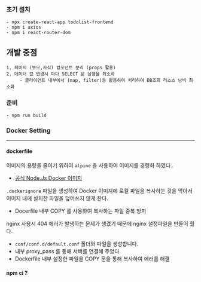 ### 초기 설치
    - npx create-react-app todolist-frontend
    - npm i axios
    - npm i react-router-dom

## 개발 중점
    1. 페이지 (부모,자식) 컴포넌트 분리 (props 활용)
    2. 데이터 값 변경시 마다 SELECT 문 실행을 최소화 
         - 클라이언트 내부에서 (map, filter)등 활용하여 처리하여 DB조회 리소스 낭비 최소화
         
         

### 준비
    - npm run build
    


### Docker Setting
---
#### dockerfile

이미지의 용량을 줄이기 위하여 `alpine` 을 사용하여 이미지를 경량화 하였다..
- [공식 Node.Js Docker 이미지](https://hub.docker.com/_/node?tab=tags)

`.dockerignore` 파일을 생성하여 Docker 이미지에 로컬 파일을 복사하는 것을 막아서 이미지 내에 설치한 파일을 덮어쓰지 않게 한다.
- Docerfile 내부 COPY 를 사용하여 복사하는 파일 중복 방지

nginx 사용시 404 에러가 발생하는 문제가 생겼기 때문에 nginx 설정파일을 만들어 줬다. 
- `conf/conf.d/default.conf` 폴더와 파일을 생성합니다.
- 내부 proxy_pass 를 통해 서버를 연결해 주었다.
- Dockerfile 내부 설정한 파일을 COPY 문을 통해 복사하여 에러를 해결

#### npm ci ?